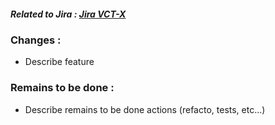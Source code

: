 ##### Related to Jira : [Jira VCT-X](https://noconsulting.atlassian.net/jira/software/projects/VCT/boards/144")

### Changes :
- Describe feature

### Remains to be done :
- Describe remains to be done actions (refacto, tests, etc...)